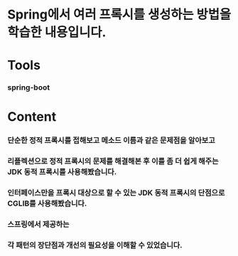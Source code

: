 # Spring에서 여러 프록시를 생성하는 방법을 학습한 내용입니다.

# Tools
### spring-boot

# Content

### 단순한 정적 프록시를 접해보고 메소드 이름과 같은 문제점을 알아보고
### 리플렉션으로 정적 프록시의 문제를 해결해본 후 이를 좀 더 쉽게 해주는 JDK 동적 프록시를 사용해봤습니다.
### 인터페이스만을 프록시 대상으로 할 수 있는 JDK 동적 프록시의 단점으로 CGLIB를 사용해봤습니다.
### 스프링에서 제공하는 
### 각 패턴의 장단점과 개선의 필요성을 이해할 수 있었습니다. 
